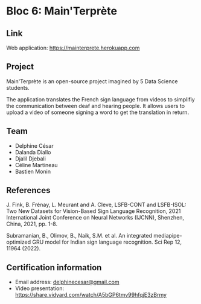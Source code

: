 # Bloc 6: Main'Terprète

## Link
Web application: https://mainterprete.herokuapp.com

## Project

Main'Terprète is an open-source project imagined by 5 Data Science students.

The application translates the French sign language from videos to simplifiy the communication between deaf and hearing people. It allows users to upload a video of someone signing a word to get the translation in return.

## Team
 * Delphine César
 * Dalanda Diallo
 * Djalil Djebali
 * Céline Martineau
 * Bastien Monin

## References

J. Fink, B. Frénay, L. Meurant and A. Cleve, LSFB-CONT and LSFB-ISOL: Two New Datasets for Vision-Based Sign Language Recognition, 2021 International Joint Conference on Neural Networks (IJCNN), Shenzhen, China, 2021, pp. 1-8.

Subramanian, B., Olimov, B., Naik, S.M. et al. An integrated mediapipe-optimized GRU model for Indian sign language recognition. Sci Rep 12, 11964 (2022).


## Certification information
* Email address: delphinecesar@gmail.com
* Video presentation: https://share.vidyard.com/watch/A5bGP6tmv99hfqjE3zBrmy

